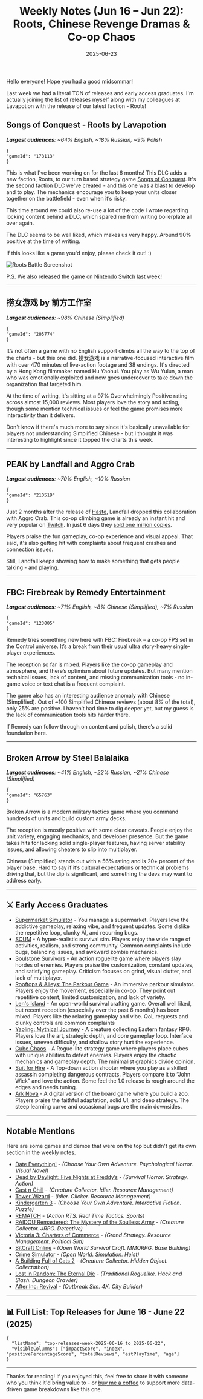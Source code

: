 ﻿---
title: "Weekly Notes (Jun 16 – Jun 22): Roots, Chinese Revenge Dramas & Co-op Chaos"
slug: "weekly-notes-2025-06-16"
date: "2025-06-23"
description: "A packed week of Steam releases, including the Roots DLC launch for Songs of Conquest, a hit narrative game from China, Landfall’s new viral co-op title, and Remedy’s new co-op game"
tags: ["Weekly Notes", "Steam Releases", "Songs of Conquest", "Chinese Narrative Games", "Co-op Games", "Firebreak", "Broken Arrow", "Landfall", "Early Access Graduates"]
image: "https://media.githubusercontent.com/media/NiklasBorglund/niklasnotes-blog/main/posts/weekly-notes-2025-06-16/hero.jpg"
---

Hello everyone! Hope you had a good midsommar!

Last week we had a literal TON of releases and early access graduates. I'm actually joining the list of releases myself along with my colleagues at Lavapotion with the release of our latest faction - Roots!

## Songs of Conquest - Roots by Lavapotion
***Largest audiences**: ~64% English, ~18% Russian, ~9% Polish*

```condensedgamecard
{
"gameId": "178113"
}
```

This is what I've been working on for the last 6 months! This DLC adds a new faction, Roots, to our turn based strategy game [Songs of Conquest](https://niklasnotes.com/dashboard/game/149/songs_of_conquest).
It's the second faction DLC we've created - and this one was a blast to develop and to play. The mechanics encourage you to keep your units closer together on the battlefield - even when it’s risky.

This time around we could also re-use a lot of the code I wrote regarding locking content behind a DLC, which spared me from writing boilerplate all over again.

The DLC seems to be well liked, which makes us very happy. Around 90% positive at the time of writing.

If this looks like a game you'd enjoy, please check it out! :)

![Roots Battle Screenshot](./roots-battle-screenshot.jpg)

P.S. We also released the game on [Nintendo Switch](https://www.nintendo.com/us/store/products/songs-of-conquest-switch/) last week!

---

## 捞女游戏 by 前方工作室
***Largest audiences**: ~98% Chinese (Simplified)*

```condensedgamecard
{
"gameId": "205774"
}
```

It’s not often a game with no English support climbs all the way to the top of the charts - but this one did. 捞女游戏 is a narrative-focused interactive film with over 470 minutes of live-action footage and 38 endings.
It's directed by a Hong Kong filmmaker named Hu Yaohui. You play as Wu Yulun, a man who was emotionally exploited and now goes undercover to take down the organization that targeted him.

At the time of writing, it's sitting at a 97% Overwhelmingly Positive rating across almost 15,000 reviews. Most players love the story and acting, though some mention technical issues or feel the game promises more interactivity than it delivers.

Don't know if there's much more to say since it's basically unavailable for players not understanding Simplified Chinese - but I thought it was interesting to highlight since it topped the charts this week.

---

## PEAK by Landfall and Aggro Crab
***Largest audiences**: ~70% English, ~10% Russian*

```condensedgamecard
{
"gameId": "210519"
}
```

Just 2 months after the release of [Haste](https://niklasnotes.com/dashboard/game/144454/haste), Landfall dropped this collaboration with Aggro Crab.
This co-op climbing game is already an instant hit and very popular on [Twitch](https://www.twitch.tv/directory/category/peak-2025). In just 6 days they [sold one million copies](https://x.com/LandfallGames/status/1936734056089100646).

Players praise the fun gameplay, co-op experience and visual appeal. That said, it's also getting hit with complaints about frequent crashes and connection issues.

Still, Landfall keeps showing how to make something that gets people talking - and playing.

---

## FBC: Firebreak by Remedy Entertainment
***Largest audiences**: ~71% English, ~8% Chinese (Simplified), ~7% Russian*

```condensedgamecard
{
"gameId": "123005"
}
```

Remedy tries something new here with FBC: Firebreak – a co-op FPS set in the Control universe. It’s a break from their usual ultra story-heavy single-player experiences.

The reception so far is mixed. Players like the co-op gameplay and atmosphere, and there’s optimism about future updates. But many mention technical issues, lack of content, and missing communication tools - no in-game voice or text chat is a frequent complaint.

The game also has an interesting audience anomaly with Chinese (Simplified). Out of ~100 Simplified Chinese reviews (about 8% of the total), only 25% are positive. I haven’t had time to dig deeper yet, but my guess is the lack of communication tools hits harder there.

If Remedy can follow through on content and polish, there’s a solid foundation here.

---

## Broken Arrow by Steel Balalaika
***Largest audiences**: ~41% English, ~22% Russian, ~21% Chinese (Simplified)*

```condensedgamecard
{
"gameId": "65763"
}
```

Broken Arrow is a modern military tactics game where you command hundreds of units and build custom army decks.

The reception is mostly positive with some clear caveats. People enjoy the unit variety, engaging mechanics, and developer presence.
But the game takes hits for lacking solid single-player features, having server stability issues, and allowing cheaters to slip into multiplayer.

Chinese (Simplified) stands out with a 56% rating and is 20+ percent of the player base. Hard to say if it’s cultural expectations or technical problems driving that, but the dip is significant, and something the devs may want to address early.


---

## ⚔️ Early Access Graduates

* [Supermarket Simulator](https://niklasnotes.com/dashboard/game/40909/supermarket_simulator) - You manage a supermarket. Players love the addictive gameplay, relaxing vibe, and frequent updates. Some dislike the repetitive loop, clunky AI, and recurring bugs.
* [SCUM](https://niklasnotes.com/dashboard/game/183196/scum) - A hyper-realistic survival sim. Players enjoy the wide range of activities, realism, and strong community. Common complaints include bugs, balancing issues, and awkward zombie mechanics.
* [Soulstone Survivors](https://niklasnotes.com/dashboard/game/146093/soulstone_survivors) -  An action roguelite game where players slay hordes of enemies. Players praise the customization, constant updates, and satisfying gameplay. Criticism focuses on grind, visual clutter, and lack of multiplayer.
* [Rooftops & Alleys: The Parkour Game](https://niklasnotes.com/dashboard/game/107335/rooftops_alleys_the_parkour_game) - An immersive parkour simulator. Players enjoy the movement, especially in co-op. They point out repetitive content, limited customization, and lack of variety.
* [Len's Island](https://niklasnotes.com/dashboard/game/3006/len_s_island) -  An open-world survival crafting game. Overall well liked, but recent reception (especially over the past 6 months) has been mixed. Players like the relaxing gameplay and vibe. QoL requests and clunky controls are common complaints
* [Yaoling: Mythical Journey](https://niklasnotes.com/dashboard/game/179483/yaoling_mythical_journey) -  A creature collecting Eastern fantasy RPG. Players love the art, strategic depth, and core gameplay loop. Interface issues, uneven difficulty, and shallow story hurt the experience.
* [Cube Chaos](https://niklasnotes.com/dashboard/game/72673/cube_chaos) -  A Rogue-lite strategy game where players place cubes with unique abilities to defeat enemies. Players enjoy the chaotic mechanics and gameplay depth. The minimalist graphics divide opinion.
* [Suit for Hire](https://niklasnotes.com/dashboard/game/37748/suit_for_hire) -  A Top-down action shooter where you play as a skilled assassin completing dangerous contracts. Players compare it to “John Wick” and love the action. Some feel the 1.0 release is rough around the edges and needs tuning.
* [Ark Nova](https://niklasnotes.com/dashboard/game/16701/ark_nova) - A digital version of the board game where you build a zoo. Players praise the faithful adaptation, solid UI, and deep strategy. The steep learning curve and occasional bugs are the main downsides.

---

## Notable Mentions

Here are some games and demos that were on the top but didn't get its own section in the weekly notes.

* [Date Everything!](https://niklasnotes.com/dashboard/game/57284/date_everything) - *(Choose Your Own Adventure. Psychological Horror. Visual Novel)*
* [Dead by Daylight: Five Nights at Freddy’s](https://niklasnotes.com/dashboard/game/212651/dead_by_daylight_five_nights_at_freddy_s) - *(Survival Horror. Strategy. Action)*
* [Cast n Chill](https://niklasnotes.com/dashboard/game/169452/cast_n_chill) - *(Creature Collector. Idler. Resource Management)*
* [Tower Wizard](https://niklasnotes.com/dashboard/game/123415/tower_wizard) - *(Idler. Clicker. Resource Management)*
* [Kindergarten 3](https://niklasnotes.com/dashboard/game/122730/kindergarten_3) - *(Choose Your Own Adventure. Interactive Fiction. Puzzle)*
* [REMATCH](https://niklasnotes.com/dashboard/game/148924/rematch) - *(Action RTS. Real Time Tactics. Sports)*
* [RAIDOU Remastered: The Mystery of the Soulless Army](https://niklasnotes.com/dashboard/game/196072/raidou_remastered_the_mystery_of_the_soulless_army) - *(Creature Collector. JRPG. Detective)*
* [Victoria 3: Charters of Commerce](https://niklasnotes.com/dashboard/game/196509/victoria_3_charters_of_commerce) - *(Grand Strategy. Resource Management. Political Sim)*
* [BitCraft Online](https://niklasnotes.com/dashboard/game/186993/bitcraft_online) - *(Open World Survival Craft. MMORPG. Base Building)*
* [Crime Simulator](https://niklasnotes.com/dashboard/game/71337/crime_simulator) - *(Open World. Simulation. Heist)*
* [A Building Full of Cats 2](https://niklasnotes.com/dashboard/game/170702/a_building_full_of_cats_2) - *(Creature Collector. Hidden Object. Collectathon)*
* [Lost in Random: The Eternal Die](https://niklasnotes.com/dashboard/game/83155/lost_in_random_the_eternal_die) - *(Traditional Roguelike. Hack and Slash. Dungeon Crawler)*
* [After Inc: Revival](https://niklasnotes.com/dashboard/game/148378/after_inc_revival) - *(Outbreak Sim. 4X. City Builder)*

---

## 📊 Full List: Top Releases for June 16 - June 22 (2025)

```customlist
{
  "listName": "top-releases-week-2025-06-16_to_2025-06-22",
  "visibleColumns": ["impactScore", "index", "positivePercentageScore", "totalReviews", "estPlayTime", "age"]
}
```
---

Thanks for reading!
If you enjoyed this, feel free to share it with someone who you think it'd bring value to - or [buy me a coffee](https://buymeacoffee.com/niklasnotes) to support more data-driven game breakdowns like this one.